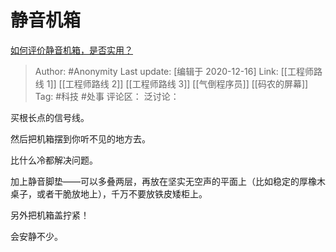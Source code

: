 # 静音机箱
[如何评价静音机箱，是否实用？](https://www.zhihu.com/question/50754832/answer/1475097354)

> Author: #Anonymity
> Last update: [编辑于 2020-12-16]
> Link: [[工程师路线 1]] [[工程师路线 2]] [[工程师路线 3]] [[气倒程序员]] [[码农的屏幕]]
> Tag: #科技 #处事
> 评论区：
> 泛讨论：

买根长点的信号线。

然后把机箱摆到你听不见的地方去。

比什么冷都解决问题。

加上静音脚垫——可以多叠两层，再放在坚实无空声的平面上（比如稳定的厚橡木桌子，或者干脆放地上），千万不要放铁皮矮柜上。

另外把机箱盖拧紧！

会安静不少。
